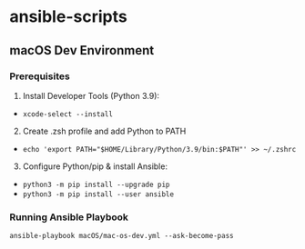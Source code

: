 # ansible-scripts

## macOS Dev Environment

### Prerequisites
1. Install Developer Tools (Python 3.9):
  - `xcode-select --install`
2. Create .zsh profile and add Python to PATH
  - `echo 'export PATH="$HOME/Library/Python/3.9/bin:$PATH"' >> ~/.zshrc`
3. Configure Python/pip & install Ansible:
  - `python3 -m pip install --upgrade pip`
  - `python3 -m pip install --user ansible`
### Running Ansible Playbook
`ansible-playbook macOS/mac-os-dev.yml --ask-become-pass`
